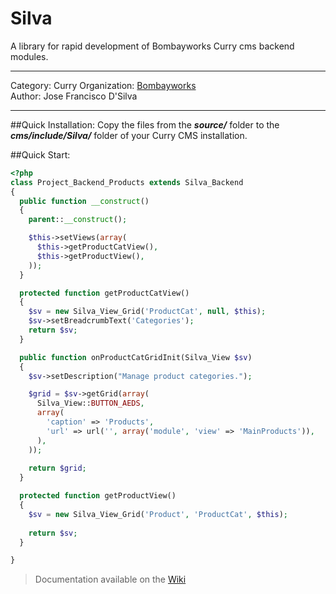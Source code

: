 Silva
=====

A library for rapid development of Bombayworks Curry cms backend modules.
___
Category: Curry
Organization: [Bombayworks](http://bombayworks.se)   
Author: Jose Francisco D'Silva
___

##Quick Installation:
Copy the files from the ***source/*** folder to the ***cms/include/Silva/*** folder of your Curry CMS installation.

##Quick Start:
```php   
<?php
class Project_Backend_Products extends Silva_Backend
{
  public function __construct()
  {
    parent::__construct();

    $this->setViews(array(
      $this->getProductCatView(),
      $this->getProductView(),
    ));
  }

  protected function getProductCatView()
  {
    $sv = new Silva_View_Grid('ProductCat', null, $this);
    $sv->setBreadcrumbText('Categories');
    return $sv;
  }

  public function onProductCatGridInit(Silva_View $sv)
  {
    $sv->setDescription("Manage product categories.");

    $grid = $sv->getGrid(array(
      Silva_View::BUTTON_AEDS,
      array(
        'caption' => 'Products',
        'url' => url('', array('module', 'view' => 'MainProducts')),
      ),
    ));
    
    return $grid;
  }

  protected function getProductView()
  {
    $sv = new Silva_View_Grid('Product', 'ProductCat', $this);
    
    return $sv;
  }

}
```

> Documentation available on the [Wiki](https://github.com/josedsilva/Silva/wiki)
